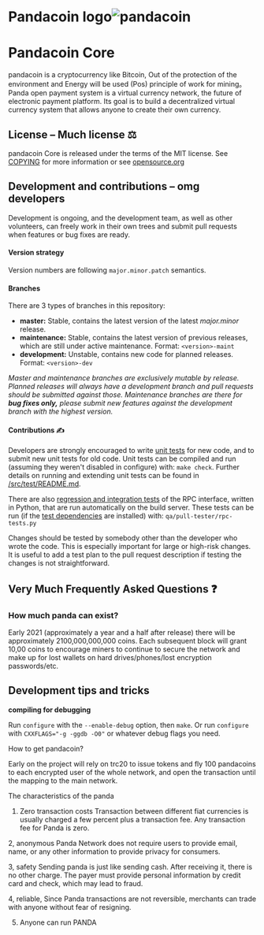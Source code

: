 # Pandacoin logo![pandacoin](https://user-images.githubusercontent.com/83800886/117408444-893b4f80-af42-11eb-8ce4-192c8c707403.jpg)

# Pandacoin Core  
pandacoin is a cryptocurrency like Bitcoin, Out of the protection of the environment and Energy will be used (Pos) principle of work for mining。
Panda open payment system is a virtual currency network, the future of electronic payment platform. Its goal is to build a decentralized virtual currency system that allows anyone to create their own currency.

## License – Much license ⚖️
pandacoin Core is released under the terms of the MIT license. See
[COPYING](COPYING) for more information or see
[opensource.org](https://opensource.org/licenses/MIT)

## Development and contributions – omg developers
Development is ongoing, and the development team, as well as other volunteers,
can freely work in their own trees and submit pull requests when features or
bug fixes are ready.

#### Version strategy
Version numbers are following ```major.minor.patch``` semantics.

#### Branches
There are 3 types of branches in this repository:

- **master:** Stable, contains the latest version of the latest *major.minor* release.
- **maintenance:** Stable, contains the latest version of previous releases, which are still under active maintenance. Format: ```<version>-maint```
- **development:** Unstable, contains new code for planned releases. Format: ```<version>-dev```

*Master and maintenance branches are exclusively mutable by release. Planned*
*releases will always have a development branch and pull requests should be*
*submitted against those. Maintenance branches are there for **bug fixes only,***
*please submit new features against the development branch with the highest version.*

#### Contributions ✍️

Developers are strongly encouraged to write [unit tests](src/test/README.md) for new code, and to
submit new unit tests for old code. Unit tests can be compiled and run
(assuming they weren't disabled in configure) with: `make check`. Further details on running
and extending unit tests can be found in [/src/test/README.md](/src/test/README.md).

There are also [regression and integration tests](/qa) of the RPC interface, written
in Python, that are run automatically on the build server.
These tests can be run (if the [test dependencies](/qa) are installed) with: `qa/pull-tester/rpc-tests.py`

Changes should be tested by somebody other than the developer who wrote the
code. This is especially important for large or high-risk changes. It is useful
to add a test plan to the pull request description if testing the changes is
not straightforward.

## Very Much Frequently Asked Questions ❓

### How much panda can exist? 
Early 2021 (approximately a year and a half after release) there will be
approximately 2100,000,000,000 coins.
Each subsequent block will grant 10,00 coins to encourage miners to continue to
secure the network and make up for lost wallets on hard drives/phones/lost
encryption passwords/etc.

## Development tips and tricks

**compiling for debugging**

Run `configure` with the `--enable-debug` option, then `make`. Or run `configure` with
`CXXFLAGS="-g -ggdb -O0"` or whatever debug flags you need.

How to get pandacoin? 

Early on the project will rely on trc20 to issue tokens and fly 100 pandacoins to each encrypted user of the whole network, and open the transaction until the mapping to the main network.

The characteristics of the panda

1. Zero transaction costs
Transaction between different fiat currencies is usually charged a few percent plus a transaction fee. Any transaction fee for Panda is zero.

2, anonymous
Panda Network does not require users to provide email, name, or any other information to provide privacy for consumers.

3, safety
Sending panda is just like sending cash. After receiving it, there is no other charge. The payer must provide personal information by credit card and check, which may lead to fraud.

4, reliable,
Since Panda transactions are not reversible, merchants can trade with anyone without fear of resigning.

5. Anyone can run PANDA
